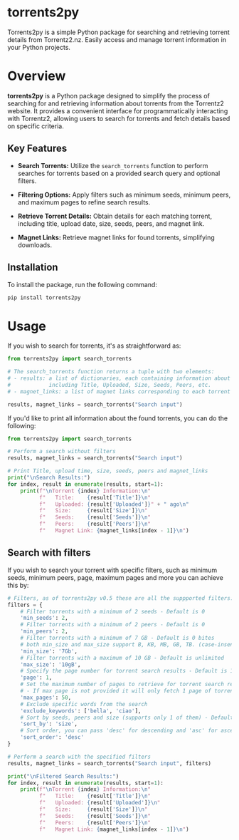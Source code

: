 # torrents2py

Torrents2py is a simple Python package for searching and retrieving torrent details from Torrentz2.nz. Easily access and manage torrent information in your Python projects.

# Overview

**torrents2py** is a Python package designed to simplify the process of searching for and retrieving information about torrents from the Torrentz2 website. It provides a convenient interface for programmatically interacting with Torrentz2, allowing users to search for torrents and fetch details based on specific criteria.

## Key Features

- **Search Torrents:** Utilize the `search_torrents` function to perform searches for torrents based on a provided search query and optional filters.

- **Filtering Options:** Apply filters such as minimum seeds, minimum peers, and maximum pages to refine search results.

- **Retrieve Torrent Details:** Obtain details for each matching torrent, including title, upload date, size, seeds, peers, and magnet link.

- **Magnet Links:** Retrieve magnet links for found torrents, simplifying downloads.

## Installation

To install the package, run the following command:

```bash
pip install torrents2py
```

# Usage
If you wish to search for torrents, it's as straightforward as:
```python
from torrents2py import search_torrents

# The search_torrents function returns a tuple with two elements:
# - results: a list of dictionaries, each containing information about a torrent,
#            including Title, Uploaded, Size, Seeds, Peers, etc.
# - magnet_links: a list of magnet links corresponding to each torrent in the results.

results, magnet_links = search_torrents("Search input")

```

If you'd like to print all information about the found torrents, you can do the following:

```python
from torrents2py import search_torrents

# Perform a search without filters
results, magnet_links = search_torrents("Search input")

# Print Title, upload time, size, seeds, peers and magnet_links
print("\nSearch Results:")
for index, result in enumerate(results, start=1):
    print(f"\nTorrent {index} Information:\n"
          f"   Title:    {result['Title']}\n"
          f"   Uploaded: {result['Uploaded']}" + " ago\n"
          f"   Size:     {result['Size']}\n"
          f"   Seeds:    {result['Seeds']}\n"
          f"   Peers:    {result['Peers']}\n"
          f"   Magnet Link: {magnet_links[index - 1]}\n")
```

## Search with filters
If you wish to search your torrent with specific filters, such as minimum seeds, minimum peers, page, maximum pages and more you can achieve this by:

```python
# Filters, as of torrents2py v0.5 these are all the suppported filters:
filters = {
    # Filter torrents with a minimum of 2 seeds - Default is 0
    'min_seeds': 2,
    # Filter torrents with a minimum of 2 peers - Default is 0
    'min_peers': 2,
    # Filter torrents with a minimum of 7 GB - Default is 0 bites
    # both min_size and max_size support B, KB, MB, GB, TB. (case-insensitive as shown)
    'min_size': '7Gb',
    # Filter torrents with a maximum of 10 GB - Default is unlimited
    'max_size': '10gB',
    # Specify the page number for torrent search results - Default is 1
    'page': 1,
    # Set the maximum number of pages to retrieve for torrent search results
    # - If max page is not provided it will only fetch 1 page of torrents
    'max_pages': 50,
    # Exclude specific words from the search
    'exclude_keywords': ['bella', 'ciao'],
    # Sort by seeds, peers and size (supports only 1 of them) - Default is None
    'sort_by': 'size',
    # Sort order, you can pass 'desc' for descending and 'asc' for ascending - The default is None. However, if 'sort_order' isn't specified, the default is ascending ('asc')
    'sort_order': 'desc'
}

# Perform a search with the specified filters
results, magnet_links = search_torrents("Search input", filters)

print("\nFiltered Search Results:")
for index, result in enumerate(results, start=1):
    print(f"\nTorrent {index} Information:\n"
          f"   Title:    {result['Title']}\n"
          f"   Uploaded: {result['Uploaded']}\n"
          f"   Size:     {result['Size']}\n"
          f"   Seeds:    {result['Seeds']}\n"
          f"   Peers:    {result['Peers']}\n"
          f"   Magnet Link: {magnet_links[index - 1]}\n")


```


